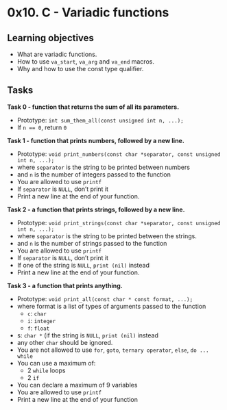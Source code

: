 # 0x10. C - Variadic functions

## Learning objectives

* What are variadic functions.
* How to use `va_start`, `va_arg` and `va_end` macros.
* Why and how to use the const type qualifier.

## Tasks

**Task 0 - function that returns the sum of all its parameters.**
    
  - Prototype: `int sum_them_all(const unsigned int n, ...);`
  - If `n == 0`, return `0`

**Task 1 - function that prints numbers, followed by a new line.**

  - Prototype: `void print_numbers(const char *separator, const unsigned int n, ...);`
  - where `separator` is the string to be printed between numbers
  - and `n` is the number of integers passed to the function
  - You are allowed to use `printf`
  - If `separator` is `NULL`, don’t print it
  - Print a new line at the end of your function.
 
 **Task 2 - a function that prints strings, followed by a new line.**

  - Prototype: `void print_strings(const char *separator, const unsigned int n, ...);`
  - where `separator` is the string to be printed between the strings.
  - and `n`  is the number of strings passed to the function
  - You are allowed to use `printf`
  - If `separator` is `NULL`, don’t print it
  - If one of the string is `NULL`, `print (nil)` instead
  - Print a new line at the end of your function.

**Task 3 - a function that prints anything.**

  - Prototype: `void print_all(const char * const format, ...);`
  - where format is a list of types of arguments passed to the function
      * `c`: `char`
      * `i`: `integer`
      * `f`: `float`
  - s: `char *` (if the string is `NULL`, `print (nil)` instead
  - any other `char` should be ignored.
  - You are not allowed to use `for`, `goto`, `ternary operator`, `else`, `do ... while`
  - You can use a maximum of:
      * 2 `while` loops
      * 2 `if`
  - You can declare a maximum of 9 variables
  - You are allowed to use `printf`
  - Print a new line at the end of your function
   
